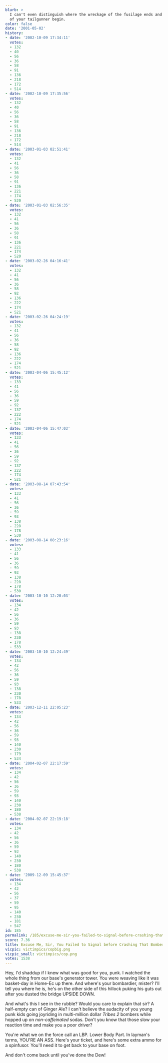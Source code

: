 ```yaml
---
blurb: >
  I can't even distinguish where the wreckage of the fusilage ends and where the remains
  of your tailgunner begin.
color: false
date: '2001-05-02'
history:
- date: '2002-10-09 17:34:11'
  votes:
  - 132
  - 40
  - 56
  - 36
  - 58
  - 91
  - 136
  - 218
  - 172
  - 514
- date: '2002-10-09 17:35:56'
  votes:
  - 132
  - 40
  - 56
  - 36
  - 58
  - 91
  - 136
  - 218
  - 172
  - 514
- date: '2003-01-03 02:51:41'
  votes:
  - 132
  - 41
  - 56
  - 36
  - 58
  - 91
  - 136
  - 221
  - 174
  - 520
- date: '2003-01-03 02:56:35'
  votes:
  - 132
  - 41
  - 56
  - 36
  - 58
  - 91
  - 136
  - 221
  - 174
  - 520
- date: '2003-02-26 04:16:41'
  votes:
  - 132
  - 41
  - 56
  - 36
  - 58
  - 92
  - 136
  - 222
  - 174
  - 521
- date: '2003-02-26 04:24:19'
  votes:
  - 132
  - 41
  - 56
  - 36
  - 58
  - 92
  - 136
  - 222
  - 174
  - 521
- date: '2003-04-06 15:45:12'
  votes:
  - 133
  - 41
  - 56
  - 36
  - 59
  - 92
  - 137
  - 222
  - 174
  - 521
- date: '2003-04-06 15:47:03'
  votes:
  - 133
  - 41
  - 56
  - 36
  - 59
  - 92
  - 137
  - 222
  - 174
  - 521
- date: '2003-08-14 07:43:54'
  votes:
  - 133
  - 41
  - 56
  - 36
  - 59
  - 93
  - 138
  - 228
  - 178
  - 530
- date: '2003-08-14 08:23:16'
  votes:
  - 133
  - 41
  - 56
  - 36
  - 59
  - 93
  - 138
  - 228
  - 178
  - 530
- date: '2003-10-10 12:20:03'
  votes:
  - 134
  - 42
  - 56
  - 36
  - 59
  - 93
  - 138
  - 230
  - 178
  - 533
- date: '2003-10-10 12:24:49'
  votes:
  - 134
  - 42
  - 56
  - 36
  - 59
  - 93
  - 138
  - 230
  - 178
  - 533
- date: '2003-12-11 22:05:23'
  votes:
  - 134
  - 42
  - 56
  - 36
  - 59
  - 93
  - 140
  - 230
  - 179
  - 534
- date: '2004-02-07 22:17:59'
  votes:
  - 134
  - 42
  - 56
  - 36
  - 59
  - 93
  - 140
  - 230
  - 180
  - 538
- date: '2004-02-07 22:19:18'
  votes:
  - 134
  - 42
  - 56
  - 36
  - 59
  - 93
  - 140
  - 230
  - 180
  - 538
- date: '2009-12-09 15:45:37'
  votes:
  - 134
  - 42
  - 56
  - 37
  - 59
  - 95
  - 140
  - 230
  - 181
  - 547
id: 185
permalink: /185/excuse-me-sir-you-failed-to-signal-before-crashing-that-bomber-into-a-mountain/
score: 7.36
title: Excuse Me, Sir, You Failed to Signal before Crashing That Bomber into a Mountain.
vicpic: victimpics/copbig.png
vicpic_small: victimpics/cop.png
votes: 1538
---
```


Hey, I'd shaddup if I knew what was good for you, punk. I watched the
whole thing from our base's generator tower. You were weaving like it
was basket-day in Home-Ec up there. And where's your bombardier, mister?
I'll tell you where he is, he's on the other side of this hillock puking
his guts out after you dusted the bridge UPSIDE DOWN.

And what's this I see in the rubble? Would you care to explain that sir?
A half-empty can of Ginger Ale? I can't believe the audacity of you
young punk kids going joyriding in multi-million dollar *Tribes 2*
bombers while hopped up on *non-caffeinated* sodas. Don't you know that
those slow your reaction time and make you a poor driver?

You're what we on the force call an LBP. Lower Body Part. In layman's
terms, YOU'RE AN ASS. Here's your ticket, and here's some extra ammo for
a spinfusor. You'll need it to get back to your base on foot.

And don't come back until you've done the Dew!